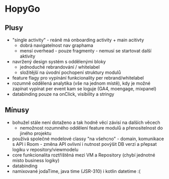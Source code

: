 # HopyGo

## Plusy
- "single activity" - reáně má onboarding activity + main acitivty
  - dobrá navigatelnost nav graphama
  - mensí overhead - pouze fragmenty - nemusí se startovat další aktivity
- navržený design systém s oddělenými bloky
  - jednoduché rebrandování / whitelabel
  - složitější na úvodní pochopení struktury modulů
- feature flagy pro vypínání funkcionality per rebrand/whitelabel
- rozumně oddělená analytika (vše na jednom místě), kdy je možné zapínat vypínat per event kam se loguje (GA4, moengage, mixpanel)
- databinding pouze na onClick, visibility a stringy

## Mínusy
- bohužel stále není dotaženo a tak hodně věcí závisí na dalších věcech
  - nemožnost rozumného oddělení feature modulů a přenositelnost do jiného projektu
- používá společné modelové classy "na všehcno" - domain, komunikace s API i Room - změna API ovlivní i nutnost povýšit DB verzi a přepsat logiku v repository/viewmodelu
- core funkcionalita roztříštěná mezi VM a Repository (chybí jednotné místo business logiky)
- databinding
- namixované jodaTime, java time (JSR-310) i kotlin datetime :(